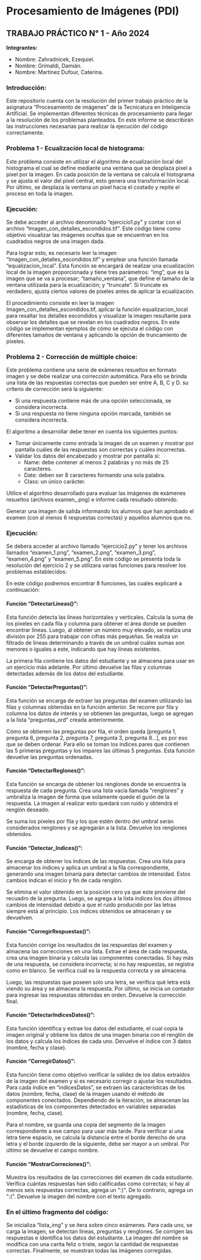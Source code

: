 # Procesamiento de Imágenes (PDI)
## TRABAJO PRÁCTICO N° 1 - Año 2024
**Integrantes:**

- Nombre: Zahradnicek, Ezequiel.
- Nombre: Grimaldi, Damián.
- Nombre: Martinez Dufour, Caterina.

### Introducción:
Este repositorio cuenta con la resolución del primer trabajo práctico de la asignatura “Procesamiento de imágenes” de la Tecnicatura en Inteligencia Artificial. Se implementan diferentes técnicas de procesamiento para llegar a la resolución de los problemas planteados. En este informe se describirán las instrucciones necesarias para realizar la ejecución del código correctamente.

### Problema 1 - Ecualización local de histograma:
Este problema consiste en utilizar el algoritmo de ecualización local del histograma el cual se define mediante una ventana que se desplaza pixel a pixel por la imagen. En cada posición de la ventana se calcula el histograma y se ajusta el valor del píxel central, esto genera una transformación local. Por último, se desplaza la ventana un píxel hacia el costado y repite el proceso en toda la imagen.

### Ejecución:
Se debe acceder al archivo denominado “ejercicio1.py” y contar con el archivo “Imagen_con_detalles_escondidos.tif”. Este código tiene como objetivo visualizar las imágenes ocultas que se encuentran en los cuadrados negros de una imagen dada.

Para lograr esto, es necesario leer la imagen “Imagen_con_detalles_escondidos.tif” y emplear una función llamada “equalizacion_local”. Esta función se encargará de realizar una ecualización local de la imagen proporcionada y tiene tres parámetros: “img”, que es la imagen que se va a procesar; “tamaño_ventana”, que define el tamaño de la ventana utilizada para la ecualización; y “truncate”. Si truncate es verdadero, ajusta ciertos valores de píxeles antes de aplicar la ecualización.

El procedimiento consiste en leer la imagen Imagen_con_detalles_escondidos.tif, aplicar la función equalizacion_local para resaltar los detalles escondidos y visualizar la imagen resultante para observar los detalles que se revelan en los cuadrados negros. En este código se implementan ejemplos de cómo se ejecuta el código con diferentes tamaños de ventana y aplicando la opción de truncamiento de píxeles.

### Problema 2 - Corrección de múltiple choice:
Este problema contiene una serie de exámenes resueltos en formato imagen y se debe realizar una corrección automática. Para ello se brinda una lista de las respuestas correctas que pueden ser entre A, B, C y D. su criterio de corrección será la siguiente:

- Si una respuesta contiene más de una opción seleccionada, se considera incorrecta.
- Si una respuesta no tiene ninguna opción marcada, también se considera incorrecta.

El algoritmo a desarrollar debe tener en cuenta los siguientes puntos:

- Tomar únicamente como entrada la imagen de un examen y mostrar por pantalla cuáles de las respuestas son correctas y cuáles incorrectas.
- Validar los datos del encabezado y mostrar por pantalla si:
  - Name: debe contener al menos 2 palabras y no más de 25 caracteres.
  - Date: deben ser 8 caracteres formando una sola palabra.
  - Class: un único carácter.

Utilice el algoritmo desarrollado para evaluar las imágenes de exámenes resueltos (archivos examen_.png) e informe cada resultado obtenido.

Generar una imagen de salida informando los alumnos que han aprobado el examen (con al menos 6 respuestas correctas) y aquellos alumnos que no.

### Ejecución:
Se debera acceder al archivo llamado “ejercicio2.py” y tener los archivos llamados “examen_1.png”, “examen_2.png”, “examen_3.png”, “examen_4.png” y “examen_5.png”. En este código se presenta toda la resolución del ejercicio 2 y se utilizara varias funciones para resolver los problemas establecidos:

En este código podremos encontrar 8 funciones, las cuales explicaré a continuación:

#### Función “DetectarLineas()”: 
Esta función detecta las líneas horizontales y verticales. Calcula la suma de los píxeles en cada fila y columna para obtener el área donde se pueden encontrar líneas. Luego, al obtener un número muy elevado, se realiza una división por 255 para trabajar con cifras más pequeñas. Se realiza un filtrado de líneas determinando a través de un umbral cuáles sumas son menores o iguales a este, indicando que hay líneas existentes.

La primera fila contiene los datos del estudiante y se almacena para usar en un ejercicio más adelante. Por último devuelve las filas y columnas detectadas además de los datos del estudiante.

#### Función “DetectarPreguntas()”: 
Esta función se encarga de extraer las preguntas del examen utilizando las filas y columnas obtenidas en la función anterior. Se recorre por fila y columna los datos de interés y se obtienen las preguntas, luego se agregan a la lista “preguntas_ord” creada anteriormente.

Cómo se obtienen las preguntas por fila, el orden queda [pregunta 1, pregunta 6, pregunta 2, pregunta 7, pregunta 3, pregunta 8...], es por eso que se deben ordenar. Para ello se toman los índices pares que contienen las 5 primeras preguntas y los impares las últimas 5 preguntas. Esta función devuelve las preguntas ordenadas.

#### Función “DetectarReglones()”: 
Esta función se encarga de obtener los renglones donde se encuentra la respuesta de cada pregunta. Crea una lista vacía llamada "renglones" y umbraliza la imagen de forma que solamente quede el guión de la respuesta. La imagen al realizar esto quedará con ruido y obtendrá el renglón deseado.

Se suma los píxeles por fila y los que estén dentro del umbral serán considerados renglones y se agregarán a la lista. Devuelve los renglones obtenidos.

#### Función “Detectar_Indices()”: 
Se encarga de obtener los índices de las respuestas. Crea una lista para almacenar los índices y aplica un umbral a la fila correspondiente, generando una imagen binaria para detectar cambios de intensidad. Estos cambios indican el inicio y fin de cada renglón.

Se elimina el valor obtenido en la posición cero ya que este proviene del recuadro de la pregunta. Luego, se agrega a la lista índices los dos últimos cambios de intensidad debido a que el ruido producido por las letras siempre está al principio. Los índices obtenidos se almacenan y se devuelven.

#### Función “CorregirRespuestas()”: 
Esta función corrige los resultados de las respuestas del examen y almacena las correcciones en una lista. Extrae el área de cada respuesta, crea una imagen binaria y calcula las componentes conectadas. Si hay más de una respuesta, se considera incorrecta; si no hay respuestas, se registra como en blanco. Se verifica cuál es la respuesta correcta y se almacena.

Luego, las respuestas que poseen solo una letra, se verifica qué letra está viendo su área y se almacena la respuesta. Por último, se inicia un contador para ingresar las respuestas obtenidas en orden. Devuelve la corrección final.

#### Función “DetectarIndicesDatos()”: 
Esta función identifica y extrae los datos del estudiante, el cual copia la imagen original y obtiene los datos de una imagen binaria con el renglón de los datos y calcula los índices de cada uno. Devuelve el índice con 3 datos (nombre, fecha y clase).

#### Función “CorregirDatos()”: 
Esta función tiene como objetivo verificar la validez de los datos extraídos de la imagen del examen y si es necesario corregir o ajustar los resultados. Para cada índice en “indicesDatos”, se extraen las características de los datos (nombre, fecha, clase) de la imagen usando el método de componentes conectados. Dependiendo de la iteración, se almacenan las estadísticas de los componentes detectados en variables separadas (nombre, fecha, clase).

Para el nombre, se guarda una copia del segmento de la imagen correspondiente a ese campo para usar más tarde. Para verificar si una letra tiene espacio, se calcula la distancia entre el borde derecho de una letra y el borde izquierdo de la siguiente, debe ser mayor a un umbral. Por último se devuelve el campo nombre.

#### Función “MostrarCorreciones()”: 
Muestra los resultados de las correcciones del examen de cada estudiante. Verifica cuántas respuestas han sido calificadas como correctas; si hay al menos seis respuestas correctas, agrega un ":)". De lo contrario, agrega un ":(". Devuelve la imagen del nombre con el texto agregado.

### En el último fragmento del código:
Se inicializa “lista_img” y se itera sobre cinco exámenes. Para cada uno, se carga la imagen, se detectan líneas, preguntas y renglones. Se corrigen las respuestas e identifica los datos del estudiante. La imagen del nombre se modifica con una carita feliz o triste, según la cantidad de respuestas correctas. Finalmente, se muestran todas las imágenes corregidas.
